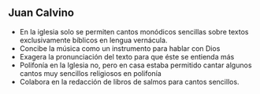 ## Juan Calvino
- En la iglesia solo se permiten cantos monódicos sencillas sobre textos exclusivamente bíblicos en lengua vernácula.
- Concibe la música como un instrumento para hablar con Dios
- Exagera la pronunciación del texto para que éste se entienda más
- Polifonía en la Iglesia no, pero en casa estaba permitido cantar algunos cantos muy sencillos religiosos en polifonía 
- Colabora en la redacción de libros de salmos para cantos sencillos.